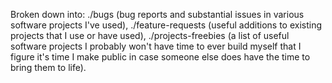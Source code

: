 Broken down into: ./bugs (bug reports and substantial issues in various software projects I've used), ./feature-requests (useful additions to existing projects that I use or have used), ./projects-freebies (a list of useful software projects I probably won't have time to ever build myself that I figure it's time I make public in case someone else does have the time to bring them to life).
